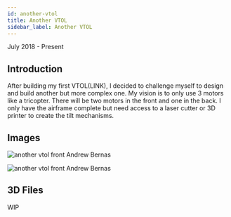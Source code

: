```yaml
---
id: another-vtol
title: Another VTOL
sidebar_label: Another VTOL
---
```


July 2018 - Present

## Introduction

After building my first VTOL(LINK), I decided to challenge myself to design and build another but more complex one. My vision is to only use 3 motors like a tricopter. There will be two motors in the front and one in the back. I only have the airframe complete but need access to a laser cutter or 3D printer to create the tilt mechanisms. 

## Images

![another vtol front Andrew Bernas](assets/in-progress/another-vtol/another-vtol-1.jpg)

![another vtol front Andrew Bernas](assets/in-progress/another-vtol/another-vtol-2.jpg)

## 3D Files

WIP
